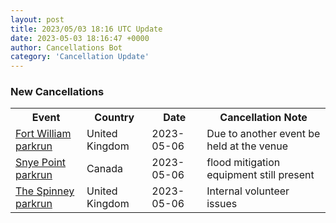 ```yaml
---
layout: post
title: 2023/05/03 18:16 UTC Update
date: 2023-05-03 18:16:47 +0000
author: Cancellations Bot
category: 'Cancellation Update'
---
```


<h3>New Cancellations</h3>
<div class='hscrollable'>
<table style='width: 100%'>
    <tr>
        <th>Event</th>
        <th>Country</th>
        <th>Date</th>
        <th>Cancellation Note</th>
    </tr>
    <tr>
        <td><a href="https://www.parkrun.org.uk/fortwilliam">Fort William parkrun</a></td>
        <td>United Kingdom</td>
        <td>2023-05-06</td>
        <td>Due to another event be held at the venue</td>
    </tr>
    <tr>
        <td><a href="https://www.parkrun.ca/snyepoint">Snye Point parkrun</a></td>
        <td>Canada</td>
        <td>2023-05-06</td>
        <td>flood mitigation equipment still present</td>
    </tr>
    <tr>
        <td><a href="">The Spinney parkrun</a></td>
        <td>United Kingdom</td>
        <td>2023-05-06</td>
        <td>Internal volunteer issues</td>
    </tr>
</table>
</div>
